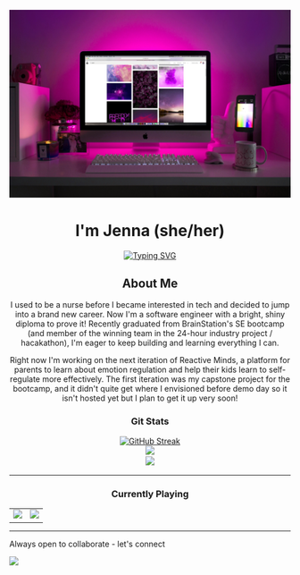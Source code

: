 <p align="center">
    <img src="pictures/desk.jpg">
</p>

<h1 align="center">I'm Jenna (she/her)</h1>

<p align="center">
    <a href="https://git.io/typing-svg"><img src="https://readme-typing-svg.herokuapp.com?font=Fira+Code&duration=2500&pause=500&color=EA03B1&center=true&vCenter=true&width=435&lines=Software+Engineer;Full-Stack+Developer;Comp+Sci+Barbie" alt="Typing SVG" /></a>
</p>

<h2 align="center">About Me</h2>
<p align="center">I used to be a nurse before I became interested in tech and decided to jump into a brand new career. Now I'm a software engineer with a bright, shiny diploma to prove it! Recently graduated from BrainStation's SE bootcamp (and member of the winning team in the 24-hour industry project / hacakathon), I'm eager to keep building and learning everything I can.</p>
<p align="center">Right now I'm working on the next iteration of Reactive Minds, a platform for parents to learn about emotion regulation and help their kids learn to self-regulate more effectively. The first iteration was my capstone project for the bootcamp, and it didn't quite get where I envisioned before demo day so it isn't hosted yet but I plan to get it up very soon!</p>

<h3 align="center">Git Stats</h3>
<div align="center">
    <a href="https://git.io/streak-stats"><img src="https://streak-stats.demolab.com?user=jmknec&hide_border=true&date_format=j%2Fn%5B%2FY%5D&exclude_days=Sun%2CSat&background=45%2CA41779%2CD8709A&stroke=EFEFEF&ring=8D1340&fire=8D1340&currStreakNum=EFEFEF&sideNums=EFEFEF&currStreakLabel=EFEFEF&sideLabels=EFEFEF&dates=8D1340" alt="GitHub Streak" /></a>
</div>
<div align="center">
    <img src="https://github-readme-stats.vercel.app/api?username=jmknec&theme=moltack&hide_border=true&bg_color=45%2CD8709A%2CA41779&text_color=FEFEFE&show_icons=true&icon_color=8D1340"/>
</div>
<div align="center">
    <img src="https://github-readme-activity-graph.vercel.app/graph?username=jmknec&bg_color=FEB9D1&color=8D1340&title_color=8D1340&line=FEFEFE&point=FEFEFE"/>
</div>

---

<h3 align="center">Currently Playing</h3>
<table align="center">
    <tr></tr>
    <tr>
        <td>
            <img src="https://images.unsplash.com/photo-1529245856630-f4853233d2ea?w=800&auto=format&fit=crop&q=60&ixlib=rb-4.0.3&ixid=M3wxMjA3fDB8MHxzZWFyY2h8NHx8cGluayUyMG11c2ljfGVufDB8fDB8fHwy"/>
        </td>
        <td>
            <img src="https://spotify-github-profile.kittinanx.com/api/view?uid=jknec&cover_image=true&theme=default&show_offline=false&background_color=121212&interchange=false&bar_color=53b14f&bar_color_cover=false"/>
        </td>
    </tr>
</table>

---


<div align="center"></div>
<div align="center"></div>
<div align="center"></div>
<div align="left">
    <p>Always open to collaborate - let's connect</p>
    <a href="https://www.linkedin.com/in/jenna-knechtel/">
        <img src="https://ziadoua.github.io/m3-Markdown-Badges/badges/LinkedIn/linkedin3.svg" height="25"/>
    </a>
</div>




  
